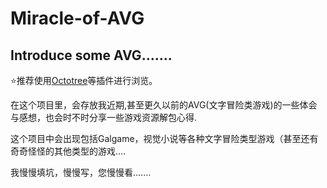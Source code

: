 # Miracle-of-AVG
Introduce some  AVG.......
---
:star:推荐使用[Octotree](https://github.com/buunguyen/octotree)等插件进行浏览。

在这个项目里，会存放我近期,甚至更久以前的AVG(文字冒险类游戏)的一些体会与感想，也会时不时分享一些游戏资源解包心得.

这个项目中会出现包括Galgame，视觉小说等各种文字冒险类型游戏（甚至还有奇奇怪怪的其他类型的游戏....

我慢慢填坑，慢慢写，您慢慢看.......

